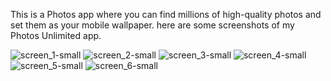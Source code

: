 
This is a Photos app where you can find millions of high-quality photos and set them as your mobile wallpaper.
here are some screenshots of my Photos Unlimited app.


![screen_1-small](https://user-images.githubusercontent.com/67537548/123542682-99182880-d768-11eb-8ef3-60e6b0767ffd.png)
![screen_2-small](https://user-images.githubusercontent.com/67537548/123542707-bea53200-d768-11eb-9709-5cf8c853fb7c.png)
![screen_3-small](https://user-images.githubusercontent.com/67537548/123542714-c95fc700-d768-11eb-98cb-173ae552cbe4.png)
![screen_4-small](https://user-images.githubusercontent.com/67537548/123542715-c9f85d80-d768-11eb-80f2-d347c37894fd.png)
![screen_5-small](https://user-images.githubusercontent.com/67537548/123542718-cb298a80-d768-11eb-941a-7a71f8fcfc05.png)
![screen_6-small](https://user-images.githubusercontent.com/67537548/123542713-c7960380-d768-11eb-99b0-4aa4af2db4da.png)


